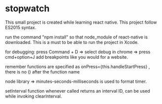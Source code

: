 # stopwatch
This small project is created while learning react native.
This project follow ES2015 syntax.

run the command "npm install" so that node_module of react-native is downloaded. 
This is a must to be able to run the project in Xcode.

for debugging: press Command + D => select debug in chrome => press cmd+option+J 
add breakpoints like you would for a website.

remember functions are specified as onPress={this.handleStartPress} ,
there is no () after the function name

node library => minutes-seconds-milliseconds is used to format timer.

setInterval function whenever called returns an interval ID, can be used while invoking
clearInterval.
